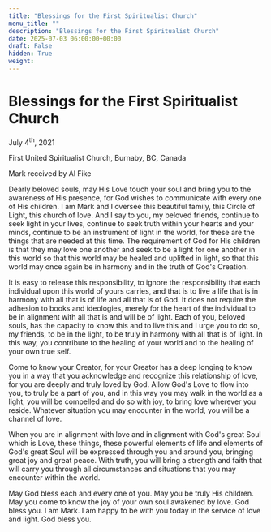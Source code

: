 ```yaml
---
title: "Blessings for the First Spiritualist Church"
menu_title: ""
description: "Blessings for the First Spiritualist Church"
date: 2025-07-03 06:00:00+00:00
draft: False
hidden: True
weight:
---
```

# Blessings for the First Spiritualist Church

July 4<sup>th</sup>, 2021

First United Spiritualist Church, Burnaby, BC, Canada

Mark received by Al Fike

Dearly beloved souls, may His Love touch your soul and bring you to the awareness of His presence, for God wishes to communicate with every one of His children. I am Mark and I oversee this beautiful family, this Circle of Light, this church of love. And I say to you, my beloved friends, continue to seek light in your lives, continue to seek truth within your hearts and your minds, continue to be an instrument of light in the world, for these are the things that are needed at this time. The requirement of God for His children is that they may love one another and seek to be a light for one another in this world so that this world may be healed and uplifted in light, so that this world may once again be in harmony and in the truth of God's Creation.

It is easy to release this responsibility, to ignore the responsibility that each individual upon this world of yours carries, and that is to live a life that is in harmony with all that is of life and all that is of God. It does not require the adhesion to books and ideologies, merely for the heart of the individual to be in alignment with all that is and will be of light. Each of you, beloved souls, has the capacity to know this and to live this and I urge you to do so, my friends, to be in the light, to be truly in harmony with all that is of light. In this way, you contribute to the healing of your world and to the healing of your own true self.

Come to know your Creator, for your Creator has a deep longing to know you in a way that you acknowledge and recognize this relationship of love, for you are deeply and truly loved by God. Allow God's Love to flow into you, to truly be a part of you, and in this way you may walk in the world as a light, you will be compelled and do so with joy, to bring love wherever you reside. Whatever situation you may encounter in the world, you will be a channel of love.

When you are in alignment with love and in alignment with God's great Soul which is Love, these things, these powerful elements of life and elements of God's great Soul will be expressed through you and around you, bringing great joy and great peace. With truth, you will bring a strength and faith that will carry you through all circumstances and situations that you may encounter within the world.

May God bless each and every one of you. May you be truly His children. May you come to know the joy of your own soul awakened by love. God bless you. I am Mark. I am happy to be with you today in the service of love and light. God bless you.
